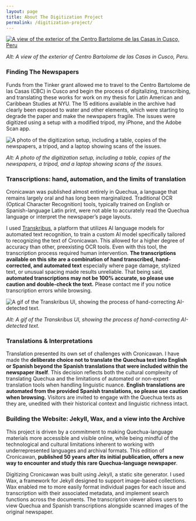 ```yaml
---
layout: page
title: About The Digitization Project
permalink: /digitization-project/
---
```



<a href="{{ '/img/cbc.png' | absolute_url }}">
  <img src="{{ '/img/cbc.png' | absolute_url }}" alt="A view of the exterior of the Centro Bartolome de las Casas in Cusco, Peru"/>
</a>

_Alt: A view of the exterior of Centro Bartolome de las Casas in Cusco, Peru._

### Finding The Newspapers

Funds from the Tinker grant allowed me to travel to the Centro Bartolome de las Casas (CBC) in Cusco and begin the process of digitalizing, transcribing, and translating these works for work on my thesis for Latin American and Caribbean Studies at NYU. The 15 editions available in the archive had clearly been exposed to water and other elements, which were starting to degrade the paper and make the newspapers fragile. The issues were digitized using a setup with a modified tripod, my iPhone, and the Adobe Scan app.

<img src="{{ '/img/setup.png' | absolute_url }}" alt="A photo of the digitization setup, including a table, copies of the newspapers, a tripod, and a laptop showing scans of the issues."/>

_Alt: A photo of the digitization setup, including a table, copies of the newspapers, a tripod, and a laptop showing scans of the issues._

 ### Transcriptions: hand, automation, and the limits of translation

Cronicawan was published almost entirely in Quechua, a language that remains largely oral and has long been marginalized. Traditional OCR (Optical Character Recognition) tools, typically trained on English or Spanish-language Latin print, were not able to accurately read the Quechua language or interpret the newspaper’s page layouts. 

I used [Transkribus](https://www.transkribus.org/), a platform that utilizes AI language models for automated text recognition, to train a custom AI model specifically tailored to recognizing the text of Cronicawan. This allowed for a higher degree of accuracy than other, preexisting OCR tools. Even with this tool, the transcription process required human intervention. **The transcriptions available on this site are a combination of hand transcribed, hand-corrected, and automated text** especially where page damage, stylized text, or unusual spacing made results unreliable. That being said, **automated transcriptions may not be 100% accurate, so please use caution and double-check the text.** Please contact me if you notice transcription errors while browsing. 

<img src="{{ '/img/transkribus.gif' | absolute_url }}" alt="A gif of the Transkribus UI, showing the process of hand-correcting AI-detected text."/>

*Alt: A gif of the Transkribus UI, showing the process of hand-correcting AI-detected text.*

### Translations & Interpretations

Translation presented its own set of challenges with Cronicawan. I have made the **deliberate choice not to translate the Quechua text into English or Spanish beyond the Spanish translations that were included within the newspaper itself**. This decision reflects both the cultural complexity of translating Quechua and the limitations of automated or non-expert translation tools when handling linguistic nuance. **English translations are automated from the provided Spanish translations, so please use caution when browsing.** Visitors are invited to engage with the Quechua texts as they are, unedited with their historical context and linguistic richness intact. 

### Building the Website: Jekyll, Wax, and a view into the Archive 

This project is driven by a commitment to making Quechua-language materials more accessible and visible online, while being mindful of the technological and cultural limitations inherent to working with underrepresented languages and archival formats. This edition of Cronicawan, **published 50 years after its initial publication, offers a new way to encounter and study this rare Quechua-language newspaper**. 

Digitizing Cronicawan was built using Jekyll, a static site generator. I used Wax, a framework for Jekyll designed to support image-based collections. Wax enabled me to more easily format individual pages for each issue and transcription with their associated metadata, and implement search functions across the documents. The transcription viewer allows users to view Quechua and Spanish transcriptions alongside scanned images of the original newspaper. 